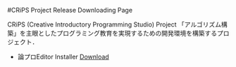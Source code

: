 #CRiPS Project Release Downloading Page

CRiPS (Creative Introductory Programming Studio) Project
「アルゴリズム構築」を主眼としたプログラミング教育を実現するための開発環境を構築するプロジェクト．

* 論プロEditor Installer [Download](https://github.com/macc704/CRiPSRE/raw/master/ronproeditor/RonproEditorInstaller.zip)

